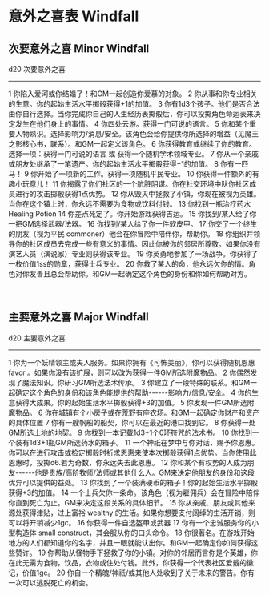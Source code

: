 # 意外之喜表 Windfall

## 次要意外之喜 Minor Windfall

  d20   次要意外之喜
  ----- -----------------------------------------------------------------------------------------------------------------------------
  1     你陷入爱河或你结婚了！和GM一起创造你爱慕的对象。
  2     你从事和你专业相关的生意。你的起始生活水平掷骰获得+1的加值。
  3     你有1d3个孩子。他们是否合法由你自行选择。当你完成你自己的人生经历表掷骰后，你可以投掷角色命运表来决定发生在他们身上的事情。
  4     你四处云游。获得一门可说的语言。
  5     你和某个重要人物熟识。选择影响力/消息/安全。该角色会给你提供你所选择的增益（见魔王之影核心书，联系）。和GM一起定义该角色。
  6     你获得教育或继续了你的教育。选择一项：获得一门可说的语言 或 获得一个随机学术领域专业。
  7     你从一个亲戚或朋友处继承了一笔遗产。你的起始生活水平掷骰获得+1的加值。
  8     你有一匹马！
  9     你开始了一项新的工作。获得一项随机平民专业。
  10    你获得一件额外的有趣小玩意儿！
  11    你揭露了你们社区的一个肮脏阴谋。你在社交环境中队你社区成员进行的攻击掷骰获得1点优势。
  12    你从毁灭中拯救了小镇，你现在被视为英雄。当你在这个镇上时，你永远不需要为食物或饮料付钱。
  13    你找到一瓶治疗药水 Healing Potion
  14    你差点死定了。你开始游戏获得吉运。
  15    你找到/某人给了你一把GM选择武器/法器。
  16    你找到/某人给了你一件软皮甲。
  17    你交了一个终生的朋友（视为平民 commoner）他会在你冒险中陪伴你，帮助你。
  18    你组织并领导你的社区成员去完成一些有意义的事情。因此你被你的邻居所尊敬。如果你没有演艺人员（演说家）专业则获得该专业。
  19    你英勇地参加了一场战争。你获得了一枚价值1ss的勋章，获得士兵专业。
  20    你救了某人的命，他永远欠你的情。角色对你友善且总会帮助你。和GM一起确定这个角色的身份和你如何帮助对方。

 

## 主要意外之喜 Major Windfall

  d20   主要意外之喜
  ----- --------------------------------------------------------------------------------------------------------------------------------------------------------
  1     你为一个妖精领主或夫人服务。如果你拥有《可怖美丽》，你可以获得随机恩惠favor 。如果你没有该扩展，则可以改为获得一件GM所选附魔物品。
  2     你偶然发现了魔法知识。你研习GM所选法术传承。
  3     你建立了一段特殊的联系。和GM一起确定这个角色的身份和该角色能提供的帮助------影响力/信息/安全。
  4     你的生意获得大成果。你的起始生活水平掷骰获得+3的加值。
  5     你发现一件GM所选附魔物品。
  6     你在城镇有个小房子或在荒野有座农场。和GM一起确定你财产和资产的具体位置
  7     你有一艘帆船的船契，你可以在最近的港口找到它。
  8     你获得一处GM所选土地的地契。
  9     你找到一本记载1d3+1个0环符咒的法术书。
  10    你找到一个装有1d3+1瓶GM所选药水的箱子。
  11    一个神祇在梦中与你对话，赐予你恩惠。你可以在进行攻击或检定掷骰时祈求恩惠来使本次掷骰获得1点优势。当你使用此恩惠时，投掷d6.若为奇数，你永远失去此恩惠。
  12    你和某个有权势的人成为朋友------他是贵族/高阶牧师/法师或其他什么人。GM来决定他朋友的身份和这段优异可以提供的益处。
  13    你找到了一个装满硬币的箱子！你的起始生活水平掷骰获得+3的加值。
  14    一个士兵欠你一条命。该角色（视为雇佣兵）会在冒险中陪伴你直到死亡为止。GM来决定这段关系的具体细节。
  15    你从亲戚、朋友或其他来源处获得津贴，过上富裕 wealthy 的生活。如果你想要支付阔绰的生活开销，则可以将开销减少1gc。
  16    你获得一件自选盔甲或武器
  17    你有一个忠诚服务你的小型构造体 small construct，其会服从你的口头命令。
  18    你很著名。在游戏开始地方的人们都知道你的名字，并且一眼就能认出你。和GM一起确定你如何获得这些赞许。
  19    你帮助从怪物手下拯救了你的小镇。对你的邻居而言你是个英雄，你在此无需为食物，饮品，衣物或住处付钱。此外，你获得一个代表社区爱戴的徽记，价值1gc。
  20    你自一个精魄/神祇/或其他人处收到了关于未来的警告。你有一次可以逃脱死亡的机会。

 
